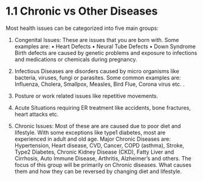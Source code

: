 # 1.1 Chronic vs Other Diseases

Most health issues can be categorized into five main groups:

1. Congenital Issues: These are issues that you are born with. Some examples are:
• Heart Defects
• Neural Tube Defects
• Down Syndrome
Birth defects are caused by genetic problems and exposure to infections and medications or chemicals during pregnancy. 

2. Infectious Diseases are disorders caused by micro organisms like bacteria, viruses, fungi or parasites. Some common examples are: Influenza, Cholera, Smallpox, Measles, Bird Flue, Corona virus etc. .

3. Posture or work related issues like repetitive movements.

4. Acute Situations requiring ER treatment like accidents, bone fractures, heart attacks etc. 

5. Chronic Issues: Most of these are are caused due to poor diet and lifestyle. With some exceptions like type1 diabetes,  most are experienced in adult and old age. Major Chronic Diseases are: Hypertension, Heart disease, CVD, Cancer, COPD (asthma), Stroke, Type2 Diabetes, Chronic Kidney Disease (CKD), Fatty Liver and Cirrhosis, Auto Immune Disease, Arthritis, Alzheimer’s and others. 
The focus of this group will be primarily on Chronic diseases. What causes them and how they can be reversed by changing diet and lifestyle.